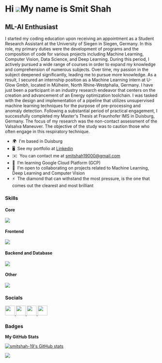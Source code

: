 Hi ![](https://user-images.githubusercontent.com/18350557/176309783-0785949b-9127-417c-8b55-ab5a4333674e.gif)My name is Smit Shah
=================================================================================================================================

ML-AI Enthusiast
-----------------------------

I started my coding education upon receiving an appointment as a Student Research Assistant at the University of Siegen in Siegen, Germany. In this role, my primary duties were the development of programs and the composition of code for various projects including Machine Learning, Computer Vision, Data Science, and Deep Learning. During this period, I actively pursued a wide range of courses in order to expand my knowledge and comprehension of numerous subjects. Over time, my passion in the subject deepened significantly, leading me to pursue more knowledge. As a result, I secured an internship position as a Machine Learning intern at U-Glow Gmbh, located in Mülheim, North Rhine-Westphalia, Germany. I have just been a participant in an industry research endeavor that centers on the creation and advancement of an Energy optimization toolchain. I was tasked with the design and implementation of a pipeline that utilizes unsupervised machine learning techniques for the purpose of pre-processing and anomaly detection. Following a substantial period of practical engagement, I successfully completed my Master's Thesis at Fraunhofer IMS in Duisburg, Germany. The focus of my research was the non-contact assessment of the Valsalva Maneuver. The objective of the study was to caution those who often engage in this respiratory technique.

* 🌍  I'm based in Duisburg
* 🖥️  See my portfolio at [Linkedin](www.linkedin.com/in/smit-jshah)
* ✉️  You can contact me at [smitshah19000@gmail.com](mailto:smitshah19000@gmail.com)
* 🧠  I'm learning Google Cloud Platform (GCP)
* 🤝  I'm open to collaborating on projects related to Machine Learning, Deep Learning and Computer Vision
* ⚡  The diamond that can withstand the most pressure, is the one that comes out the clearest and most brilliant

### Skills
####  Core
<p align="left">
<img src="https://skillicons.dev/icons?i=git,github,gitlab,kubernetes,docker,cpp,python" />
</p>

####  Frontend
<p align="left">
<img src="https://skillicons.dev/icons?i=html,css" />
</p>

#### Backend and Database
<p align="left">
<img src="https://skillicons.dev/icons?i=postgres,postman" />
</p>

#### Other
<p align="left">
<img src="https://skillicons.dev/icons?i=linux,tensorflow" />
</p>

### Socials

<p align="left"> <a href="https://www.github.com/smitshah-19" target="_blank" rel="noreferrer"> <picture> <source media="(prefers-color-scheme: dark)" srcset="https://raw.githubusercontent.com/danielcranney/readme-generator/main/public/icons/socials/github-dark.svg" /> <source media="(prefers-color-scheme: light)" srcset="https://raw.githubusercontent.com/danielcranney/readme-generator/main/public/icons/socials/github.svg" /> <img src="https://raw.githubusercontent.com/danielcranney/readme-generator/main/public/icons/socials/github.svg" width="32" height="32" /> </picture> </a> <a href="https://www.linkedin.com/in/smit-jshah" target="_blank" rel="noreferrer"> <img src="https://skillicons.dev/icons?i=linkedin" width="32" height="32" /> </picture> </a> <a href="https://www.stackoverflow.com/users/15761121/smitshah-19" target="_blank" rel="noreferrer"> <img src="https://skillicons.dev/icons?i=stackoverflow" width="32" height="32" /> </a> <a href="https://auth.geeksforgeeks.org/user/smitshah19021996" target="_blank" rel="noreferrer"> <picture> <source media="(prefers-color-scheme: dark)"> <img src="https://github.com/smitshah-19/smitshah-19/assets/83163477/6dd3ace5-2fe6-499b-83e7-504c5b162433" width="32" height="32" /> </picture> </a>



  
### Badges

<b>My GitHub Stats</b>

<a href="http://www.github.com/smitshah-19"><img src="https://github-readme-stats.vercel.app/api?username=smitshah-19&show_icons=true&hide=&count_private=true&title_color=0891b2&text_color=ffffff&icon_color=0891b2&bg_color=1c1917&hide_border=true&show_icons=true" alt="smitshah-19's GitHub stats" /></a>

<a href="http://www.github.com/smitshah-19"><img src="https://github-readme-streak-stats.herokuapp.com/?user=smitshah-19&stroke=ffffff&background=1c1917&ring=0891b2&fire=0891b2&currStreakNum=ffffff&currStreakLabel=0891b2&sideNums=ffffff&sideLabels=ffffff&dates=ffffff&hide_border=true" /></a>
